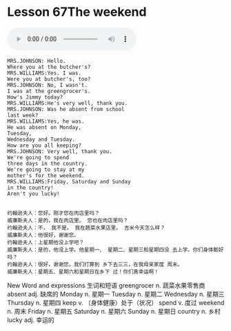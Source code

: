 # Lesson 67The weekend

​<audio id="audio" controls="" loop="loop">
    <source id="mp3" src="https://online1.tingclass.net/lesson/shi0529/0000/16/67.mp3"> 
</audio>

```
MRS.JOHNSON: Hello.
Where you at the butcher's?
MRS.WILLIAMS:Yes. I was.
Were you at butcher's, too?
MRS.JOHNSON: No, I wasn't.
I was at the greengrocer's.
How's Jimmy today?
MRS.WILLIAMS:He's very well, thank you.
MRS.JOHNSON: Was he absent from school
last week?
MRS.WILLIAMS:Yes, he was.
He was absent on Monday,
Tuesday,
Wednesday and Tuesday.
How are you all keeping?
MRS.JOHNSON: Very well, thank you.
We're going to spend
three days in the country.
We're going to stay at my
mother's for the weekend.
MRS.WILLIAMS:Friday, Saturday and Sunday
in the country!
Aren't you lucky!


约翰逊夫人：您好。刚才您在肉店里吗？
威廉斯夫人：是的，我在肉店里。 您也在肉店里吗？
约翰逊夫人：不， 我不是。 我在蔬菜水果店里。 吉米今天怎么样？
威廉斯夫人：他很好，谢谢您。
约翰逊夫人：上星期他没上学吧？
威廉斯夫人：是的，他没上学。他星期一、 星期二、星期三和星期四没 去上学。你们身体都好吗？
约翰逊夫人：很好，谢谢您。我们打算到 乡下去三三，在我母亲家度 周末。
威廉斯夫人：星期五、星期六和星期日在乡下 过！你们真幸运啊！
```


New Word and expressions 生词和短语
greengrocer
n. 蔬菜水果零售商
absent
adj. 缺席的
Monday
n. 星期一
Tuesday
n. 星期二
Wednesday
n. 星期三
Thursday
n. 星期四
keep
v. （身体健康）处于（状况）
spend
v. 度过
weekend
n. 周末
Friday
n. 星期五
Saturday
n. 星期六
Sunday
n. 星期日
country
n. 乡村
lucky
adj. 幸运的